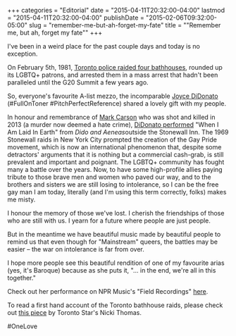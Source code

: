 +++
categories = "Editorial"
date = "2015-04-11T20:32:00-04:00"
lastmod = "2015-04-11T20:32:00-04:00"
publishDate = "2015-02-06T09:32:00-05:00"
slug = "remember-me-but-ah-forget-my-fate"
title = "&quot;Remember me, but ah, forget my fate&quot;"
+++

<p>
	I've been in a weird place for the past couple days and today is no exception.
</p>
<p>
	On February 5th, 1981, <a href="http://www.thestar.com/news/gta/2011/02/04/thirty_years_after_the_bathhouse_raids.html" target="_blank">Toronto police raided four bathhouses</a>, rounded up its LGBTQ+ patrons, and arrested them in a mass arrest that hadn't been paralleled until the G20 Summit a few years ago.
</p>
<p>
	So, everyone's favourite A-list mezzo, the incomparable <a href="http://www.npr.org/event/music/383342822/joyce-didonato-takes-a-stand-at-stonewall" target="_blank">Joyce DiDonato </a>(#FullOnToner #PitchPerfectReference) shared a lovely gift with my people.
</p>
<p>
	In honour and remembrance of <a href="http://www.nytimes.com/2013/05/19/nyregion/killing-in-greenwich-village-looks-like-hate-crime-police-say.html?_r=0" target="_blank">Mark Carson</a> who was shot and killed in 2013 (a murder now deemed a hate crime), <a href="http://www.npr.org/event/music/383342822/joyce-didonato-takes-a-stand-at-stonewall" target="_blank">DiDonato performed</a> "When I Am Laid In Earth" from <em>Dido and Aeneas</em>outside the Stonewall Inn. The 1969 Stonewall raids in New York City prompted the creation of the Gay Pride movement, which is now an international phenomenon that, despite some detractors' arguments that it is nothing but a commercial cash-grab, is still prevalent and important and poignant. The LGBTQ+ community has fought many a battle over the years. Now, to have some high-profile allies paying tribute to those brave men and women who paved our way, and to the brothers and sisters we are still losing to intolerance, so I can be the free gay man I am today, literally (and I'm using this term correctly, folks) makes me misty.
</p>
<p>
	I honour the memory of those we've lost. I cherish the friendships of those who are still with us. I yearn for a future where people are just people.
</p>
<p>
	But in the meantime we have beautiful music made by beautiful people to remind us that even though for "Mainstream" queers, the battles may be easier – the war on intolerance is far from over.
</p>
<p>
	I hope more people see this beautiful rendition of one of my favourite arias (yes, it's Baroque) because as she puts it, "… in the end, we're all in this together."
</p>
<p>
	Check out her performance on NPR Music's "Field Recordings" <a href="http://www.huffingtonpost.com/2015/02/05/joyce-didonato-stonewall-_n_6616590.html?utm_hp_ref=arts&amp;ir=Arts" target="_blank">here</a>.
</p>
<p>
	To read a first hand account of the Toronto bathhouse raids, please check out <a href="http://www.thestar.com/news/gta/2011/02/04/thirty_years_after_the_bathhouse_raids.html" target="_blank">this piece</a> by Toronto Star's Nicki Thomas.
</p>
<p>
	#OneLove
</p>
